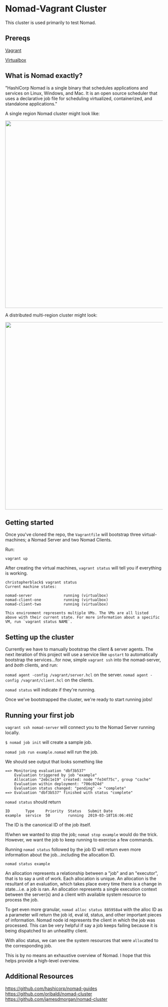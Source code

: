 # Nomad-Vagrant Cluster

This cluster is used primarily to test Nomad.

## Prereqs

[Vagrant](https://www.vagrantup.com/)

[Virtualbox](https://www.virtualbox.org/)

## What is Nomad exactly?

"HashiCorp Nomad is a single binary that schedules applications and services on Linux, Windows, and Mac. It is an open source scheduler that uses a declarative job file for scheduling virtualized, containerized, and standalone applications."

A single region Nomad cluster might look like:

<img src="https://www.nomadproject.io/assets/images/nomad-architecture-region-a5b20915.png" width="600">

A distributed multi-region cluster might look:

<img src="https://www.nomadproject.io/assets/images/nomad-architecture-global-a8f14b78.png" width="600">

## Getting started

Once you've cloned the repo, the ```Vagrantfile``` will bootstrap three virtual-machines; a Nomad Server and two Nomad Clients.

Run:

```vagrant up```

After creating the virtual machines, ```vagrant status``` will tell you if everything is working.

```
christopherblack$ vagrant status
Current machine states:

nomad-server              running (virtualbox)
nomad-client-one          running (virtualbox)
nomad-client-two          running (virtualbox)

This environment represents multiple VMs. The VMs are all listed
above with their current state. For more information about a specific
VM, run `vagrant status NAME`.
```


## Setting up the cluster

Currently we have to manually bootstrap the client & server agents. The next iteration of this project will use a service like `upstart` to automatically bootstrap the services...for now, simple `vagrant ssh` into the nomad-server, and *both* clients, and run:

`nomad agent -config /vagrant/server.hcl` on the server.
`nomad agent -config /vagrant/client.hcl` on the clients.

`nomad status` will indicate if they're running.

Once we've bootstrapped the cluster, we're ready to start running jobs!


## Running your first job


```vagrant ssh nomad-server``` will connect you to the Nomad Server running locally.

```$ nomad job init``` will create a sample job.

`nomad job run example.nomad` will run the job.

We should see output that looks something like

```
==> Monitoring evaluation "dbf3b537"
    Evaluation triggered by job "example"
    Allocation "2ebc1e19" created: node "fe34f75c", group "cache"
    Evaluation within deployment: "706c024d"
    Evaluation status changed: "pending" -> "complete"
==> Evaluation "dbf3b537" finished with status "complete"
```

`nomad status` should return

```
ID       Type     Priority  Status   Submit Date
example  service  50        running  2019-03-18T16:06:49Z
```

The ID is the canonical ID of the job itself.

If/when we wanted to stop the job; `nomad stop example` would do the trick. However, we want the job to keep running to exercise a few commands.

Running `nomad status` followed by the job ID will return even more information about the job...including the allocation ID.

`nomad status example`

An allocation represents a relationship between a "job" and an "executor", that is to say a unit of work. Each allocation is unique. An allocation is the resultant of an evaluation, which takes place every time there is a change in state...i.e. a job is ran. An allocation represents a single execution context between the server(s) and a client with available system resource to process the job.

To get even more granular, `nomad alloc status 885958a4` with the alloc ID as a parameter will return the job id, eval id, status, and other important pieces of information. Nomad node id represents the client in which the job was processed. This can be very helpful if say a job keeps failing because it is being dispatched to an unhealthy client.

With alloc status, we can see the system resources that were `alloc`ated to the corresponding job.

This is by no means an exhaustive overview of Nomad. I hope that this helps provide a high-level overview.

## Additional Resources

https://github.com/hashicorp/nomad-guides
https://github.com/oribaldi/nomad-cluster
https://github.com/jamesdmorgan/nomad-cluster
